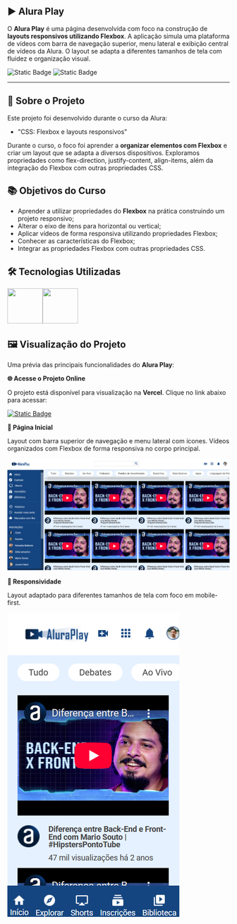 ## ▶️ Alura Play

O **Alura Play** é uma página desenvolvida com foco na construção de **layouts responsivos utilizando Flexbox**. A aplicação simula uma plataforma de vídeos com barra de navegação superior, menu lateral e exibição central de vídeos da Alura. O layout se adapta a diferentes tamanhos de tela com fluidez e organização visual.

![Static Badge](https://img.shields.io/badge/Conclu%C3%ADdo-label?style=for-the-badge&label=Status) ![Static Badge](https://img.shields.io/badge/Alura-label?style=for-the-badge&label=Curso&color=%23000080)

<hr>

## 🚀 Sobre o Projeto

Este projeto foi desenvolvido durante o curso da Alura:

* "CSS: Flexbox e layouts responsivos"

Durante o curso, o foco foi aprender a **organizar elementos com Flexbox** e criar um layout que se adapta a diversos dispositivos. Exploramos propriedades como flex-direction, justify-content, align-items, além da integração do Flexbox com outras propriedades CSS.

## 📚 Objetivos do Curso

* Aprender a utilizar propriedades do **Flexbox** na prática construindo um projeto responsivo;
* Alterar o eixo de itens para horizontal ou vertical;
* Aplicar vídeos de forma responsiva utilizando propriedades Flexbox;
* Conhecer as características do Flexbox;
* Integrar as propriedades Flexbox com outras propriedades CSS.

## 🛠️ Tecnologias Utilizadas

<img src="https://cdn.jsdelivr.net/gh/devicons/devicon@latest/icons/html5/html5-original-wordmark.svg" width="80" height="80"/><img src="https://cdn.jsdelivr.net/gh/devicons/devicon@latest/icons/css3/css3-original-wordmark.svg" width="80" height="80"/>

## 🖼️ Visualização do Projeto

Uma prévia das principais funcionalidades do **Alura Play**:

**🌐 Acesse o Projeto Online**

O projeto está disponível para visualização na **Vercel**. Clique no link abaixo para acessar:

<a href="https://aluraplay-zeta.vercel.app/#" target="_blank">![Static Badge](https://img.shields.io/badge/Vercel-project?style=for-the-badge&color=A91079)</a>

**🧾 Página Inicial**

Layout com barra superior de navegação e menu lateral com ícones. Vídeos organizados com Flexbox de forma responsiva no corpo principal.

![Página Inicial](img/alura-play.png)

**📱 Responsividade**

Layout adaptado para diferentes tamanhos de tela com foco em mobile-first.

![Responsividade](img/alura-play-responsivity.png)


